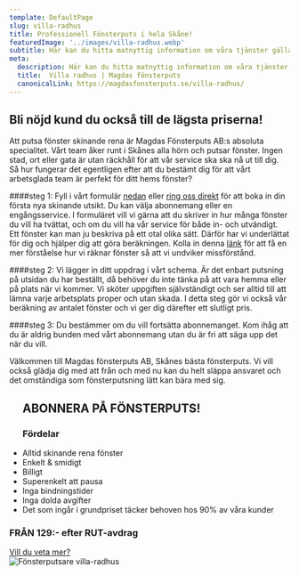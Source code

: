 ```yaml
---
template: DefaultPage
slug: villa-radhus
title: Professionell Fönsterputs i hela Skåne!
featuredImage: '../images/villa-radhus.webp'
subtitle: Här kan du hitta matnyttig information om våra tjänster gällande villa-radhus
meta:
  description: Här kan du hitta matnyttig information om våra tjänster gällande villa-radhus. Kontakta oss vid frågor!
  title:  Villa radhus | Magdas fönsterputs
  canonicalLink: https://magdasfonsterputs.se/villa-radhus/
---
```

## Bli nöjd kund du också till de lägsta priserna!

Att putsa fönster skinande rena är Magdas Fönsterputs AB:s absoluta specialitet. Vårt team åker runt i Skånes alla hörn och putsar fönster. Ingen stad, ort eller gata är utan räckhåll för att vår service ska ska nå ut till dig. Så hur fungerar det egentligen efter att du bestämt dig för att vårt arbetsglada team är perfekt för ditt hems fönster?

####steg 1: 
Fyll i vårt formulär <a href="#abonform">nedan</a> eller <a href="tel:+46736379908">ring oss direkt</a> för att boka in din första nya skinande utsikt. Du kan välja abonnemang eller en engångsservice. I formuläret vill vi gärna att du skriver in hur många fönster du vill ha tvättat, och om du vill ha vår service för både in- och utvändigt. Ett fönster kan man ju beskriva på ett otal olika sätt. Därför har vi underlättat för dig och  hjälper dig att göra beräkningen. Kolla in denna <a href="/rakna-fonster/">länk</a> för att få en mer förståelse hur vi räknar fönster så att vi undviker missförstånd.

####steg 2: 
Vi lägger in ditt uppdrag i vårt schema. Är det enbart putsning på utsidan du har beställt, då behöver du inte tänka på att vara hemma eller på plats när vi kommer. Vi sköter uppgiften självständigt och ser alltid till att lämna varje arbetsplats proper och utan skada. I detta steg gör vi också vår beräkning av antalet fönster och vi ger dig därefter ett slutligt pris.

####steg 3: 
Du bestämmer om du vill fortsätta abonnemanget. Kom ihåg att du är aldrig bunden med vårt abonnemang utan du är fri att säga upp det när du vill.

Välkommen till Magdas fönsterputs AB, Skånes bästa fönsterputs. Vi vill också glädja dig med att från och med nu kan du helt släppa ansvaret och det omständiga som fönsterputsning lätt kan bära med sig.
<section class="section Contact--Section1">
 <div class="container Contact--Section1--Container">
 <div>
  <div class="Content ">
  <ul>
  <h2>ABONNERA PÅ FÖNSTERPUTS!</h2>
  <h3>Fördelar</h3>
  <li>
  Alltid skinande rena fönster
  </li>
  <li>
  Enkelt & smidigt
  </li>
  <li>
  Billigt
  </li>
  <li>
  Superenkelt att pausa
  </li>
  <li>
  Inga bindningstider
  </li>
  <li>
  Inga dolda avgifter
  </li>
  <li>
  Det som ingår i grundpriset täcker behoven hos 90% av våra kunder
  </li>
  </ul>
  <h3>FRÅN 129:- efter RUT-avdrag</h3> 
  <a href="/villa-radhus/#abonform">
  <div class="Button">Vill du veta mer?</div>
</a> 
  </div>
  </div>
  <div>
   <img  src="/images/villa-radhus2.webp" alt="Fönsterputsare villa-radhus" class="Content-Image"></img>		
  </div>
</section>
<div class="PostSection--GridJK">
  <div class="PostCard--HomeP relative">

